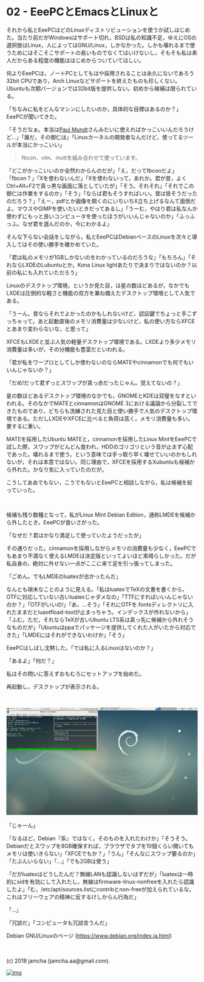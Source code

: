 # 02 - EeePCとEmacsとLinuxと

それから私とEeePCはどのLinuxディストリビューションを使うか試しはじめた。当たり前だがWindowsはサポート切れ，BSDは私の知識不足，ゆえにOSの選択肢はLinux，人によってはGNU/Linux，しかなかった。しかも壊れるまで使うためにはそこそこサポートの長いものでなくてはいけないし，そもそも私は素人だからある程度の機能ははじめからついていてほしい。  

何よりEeePCは，ノートPCとしてもはや採用されることは永久にないであろう32bit CPUであり，Arch Linuxなどサポートを終えたものも珍しくない。Ubuntuも次期バージョンでは32bit版を提供しない。初めから候補は限られている。  

「ちなみに私をどんなマシンにしたいのか，具体的な目標はあるのか？」EeePCが聞いてきた。  

「そうだなぁ。本当は[Paul Mundt](https://jp.linux.com/linux-community/30linuxkerneldevelopers/393718-30linux-paul-mundt)さんみたいに使えればかっこいいんだろうけど…」「誰だ，その御仁は」「Linuxカーネルの開発者なんだけど，使ってるツールが本当にかっこいい」  

> fbcon、vim、muttを組み合わせて使っています。  

「どこがかっこいいのか全然わからんのだが」「え，だってfbconだよ」「fbcon？」「Xを使わないんだ」「Xを使わないって，あれか。君が昔，よくCtrl+Alt+F2で真っ黒な画面に落としていたが」「そう。それそれ」「それでこの御仁は作業をするのか」「そう」「ならば君もそうすればいい。昔は皆そうだったのだろう？」「えー，pdfとか画像を開くのにいちいちX立ち上げるなんて面倒だよ。マウスやGIMPを使いたいときだってあるし」「うーむ，やはり君は私なんか使わずにもっと良いコンピュータを使ったほうがいいんじゃないのか」「ふっふっふ。なぜ君を選んだのか，今にわかるよ」  

そんな下らない会話をしながら，私とEeePCはDebianベースのLinuxを次々と導入してはその使い勝手を確かめていた。  

「君は私のメモリが1GBしかないのをわかっているのだろうな」「もちろん」「それならLXDEのLubuntuとか，Kona Linux lightあたりで決まりではないのか？以前の私にも入れていただろう」  

Linuxのデスクトップ環境，というか見た目，は星の数ほどあるが，なかでもLXDEは圧倒的な軽さと機能の双方を兼ね備えたデスクトップ環境として人気である。  

「うーん，昔ならそれでよかったのかもしれないけど，認証鍵でちょっと手こずっちゃって。あと起動直後のメモリ消費量は少ないけど，私の使い方ならXFCEとあまり変わらないな，と思って」  

XFCEもLXDEと並ぶ人気の軽量デスクトップ環境である。LXDEより多少メモリ消費量は多いが，その分機能も豊富だといわれる。  

「君が私をワープロとしてしか使わないのならMATEやcinnamonでも何でもいいんじゃないか？」  

「だめ!だって君ずっとスワップが真っ赤だったじゃん。覚えてないの？」  

星の数ほどあるデスクトップ環境のなかでも，GNOMEとKDEは双璧をなすといわれる。そのなかでMATEとcinnamonはGNOME 3における議論から分裂してできたものであり，どちらも洗練された見た目と使い勝手で人気のデスクトップ環境である。ただしLXDEやXFCEに比べると負荷は高く，メモリ消費量も多い。要するに重い。  

MATEを採用したUbuntu MATEと，cinnamonを採用したLinux MintをEeePCで試した際，スワップがどんどん食われ，HDDのゴリゴリという音が止まず心配であった。壊れるまで使う，という意味では手っ取り早く壊せていいのかもしれないが，それは本意ではない。同じ理由で，XFCEを採用するXubuntuも候補から外れた。かなり気に入っていたのだが。  

こうしてああでもない，こうでもないとEeePCと相談しながら，私は候補を絞っていった。  

<br>  

候補も残り数種となって，私がLinux Mint Debian Edition，通称LMDEを候補から外したとき，EeePCが食いさがった。  

「なぜだ？君はかなり満足して使っていたようだったが」  

その通りだった。cinnamonを採用しながらメモリの消費量も少なく，EeePCでもあまり不満なく使えるLMDEは決定版といってよいほど素晴らしかった。だが私自身の，絶対に外せない一点がここに来て足を引っ張ってしまった。  

「ごめん。でもLMDEのluatexが古かったんだ」  

なんとも瑣末なことのように見える。「私はluatexでTeXの文書を書くから，OTFに対応していない古いluatexじゃダメなの」「TTFにすればいいんじゃないのか？」「OTFがいいの!」「あ，…そう」「それにOTFを.fontsディレクトリに入れたままだとluaotfload-toolが止まっちゃう。インデックスが作れないから」「ふむ。ただ，それならTeXが古いUbuntu LTS系は真っ先に候補から外れそうなものだが」「Ubuntuはppaでパッケージを提供してくれた人がいたから対応できた」「LMDEにはそれができないわけか」「そう」  

EeePCはしばし沈黙した。「では私に入るLinuxはないのか？」  

「あるよ」「何だ？」  

私はその問いに答えずおもむろにセットアップを始めた。  

再起動し，デスクトップが表示される。  

<br>  

![debian-screen](./gitbook/images/01.png)  

「じゃーん」  

「なるほど，Debian『系』ではなく，そのものを入れたわけか」「そうそう。Debianだとスワップを8GB確保すれば，ブラウザでタブを10個くらい開いてもメモリは使いきらない」「XFCEでもか？」「うん」「そんなにスワップ要るのか」「たぶんいらない」「…」「でも2GBは使う」  

「だがluatexはどうしたんだ？無線LANも認識しないはずだが」「luatexは一時的にsidを有効にして入れたし，無線はfirmware-linux-nonfreeを入れたら認識したよ」「む，/etc/apt/sources.listにcontribとnon-freeが加えられているな。これはフリーウェアの精神に反するけしからん行為だ」  

「…」  

「冗談だ」「コンピュータも冗談言うんだ」  

Debian GNU/Linuxのページ (<https://www.debian.org/index.ja.html>)  

<br>  
<br>  
(c) 2018 jamcha (jamcha.aa@gmail.com).  

[![img](http://i.creativecommons.org/l/by-sa/4.0/88x31.png)](http://creativecommons.org/licenses/by-sa/4.0/deed)